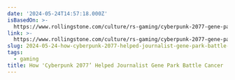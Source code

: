 ```yaml
---
date: '2024-05-24T14:57:18.000Z'
isBasedOn: >-
  https://www.rollingstone.com/culture/rs-gaming/cyberpunk-2077-gene-park-cancer-battle-1235005965/
link: >-
  https://www.rollingstone.com/culture/rs-gaming/cyberpunk-2077-gene-park-cancer-battle-1235005965/
slug: 2024-05-24-how-cyberpunk-2077-helped-journalist-gene-park-battle-cancer
tags:
  - gaming
title: How 'Cyberpunk 2077’ Helped Journalist Gene Park Battle Cancer
---
```

 
